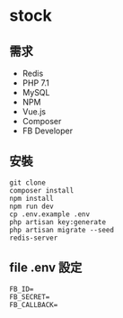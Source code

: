 # stock

## 需求
* Redis
* PHP 7.1
* MySQL
* NPM
* Vue.js
* Composer
* FB Developer 

## 安裝
```
git clone
composer install
npm install
npm run dev
cp .env.example .env
php artisan key:generate
php artisan migrate --seed
redis-server
```


## file .env 設定
```
FB_ID=
FB_SECRET=
FB_CALLBACK=
```

